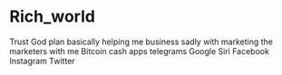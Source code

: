 # Rich_world
Trust God plan basically helping me business sadly with marketing the marketers with me Bitcoin cash apps telegrams Google Siri Facebook Instagram Twitter
